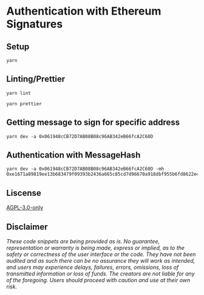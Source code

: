 # Authentication with Ethereum Signatures

## Setup

```
yarn
```

## Linting/Prettier

```
yarn lint

yarn prettier
```

## Getting message to sign for specific address

```
yarn dev -a 0x061948cCB72D7AB08B08c96AB342eB66fcA2C60D
```

## Authentication with MessageHash

```
yarn dev -a 0x061948cCB72D7AB08B08c96AB342eB66fcA2C60D -mh 0xe1671a89819ee13b683479f09393b2436a665c85cd7d96670a918dbf955b6fd8622e48e7ef6701696e7de569248fb3a4451ed39c3e782a7f7ae8a225f2b996601b
```

## Liscense

[AGPL-3.0-only](https://github.com/abrandec/code-graveyard/blob/master/LICENSE)

## Disclaimer

_These code snippets are being provided as is. No guarantee, representation or warranty is being made, express or implied, as to the safety or correctness of the user interface or the code. They have not been audited and as such there can be no assurance they will work as intended, and users may experience delays, failures, errors, omissions, loss of transmitted information or loss of funds. The creators are not liable for any of the foregoing. Users should proceed with caution and use at their own risk._
